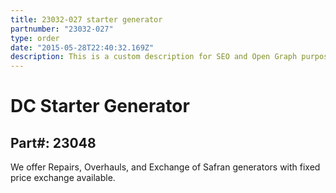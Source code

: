 ```yaml
---
title: 23032-027 starter generator
partnumber: "23032-027"
type: order
date: "2015-05-28T22:40:32.169Z"
description: This is a custom description for SEO and Open Graph purposes, rather than the default generated excerpt. Simply add a description field to the frontmatter.
---
```


# DC Starter Generator
## Part#: 23048

We offer Repairs, Overhauls, and Exchange of Safran generators with fixed price exchange available.